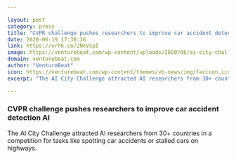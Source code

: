 ```yaml
---

layout: post
category: press
title: "CVPR challenge pushes researchers to improve car accident detection AI"
date: 2020-06-19 17:36:36
link: https://vrhk.co/2NeVcpI
image: https://venturebeat.com/wp-content/uploads/2020/06/ai-city-challenge.png?w=1200&strip=all
domain: venturebeat.com
author: "VentureBeat"
icon: https://venturebeat.com/wp-content/themes/vb-news/img/favicon.ico
excerpt: "The AI City Challenge attracted AI researchers from 30+ countries in a competition for tasks like spotting car accidents or stalled cars on highways."

---
```


### CVPR challenge pushes researchers to improve car accident detection AI

The AI City Challenge attracted AI researchers from 30+ countries in a competition for tasks like spotting car accidents or stalled cars on highways.
